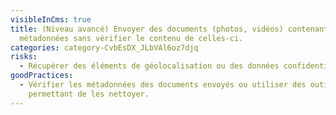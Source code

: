 ```yaml
---
visibleInCms: true
title: (Niveau avancé) Envoyer des documents (photos, vidéos) contenant des
  métadonnées sans vérifier le contenu de celles-ci.
categories: category-CvbEsDX_JLbVAl6oz7djq
risks:
  - Récupérer des éléments de géolocalisation ou des données confidentielles.
goodPractices:
  - Vérifier les métadonnées des documents envoyés ou utiliser des outils
    permettant de les nettoyer.
---
```

